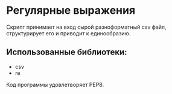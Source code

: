 # Регулярные выражения

Скрипт принимает на вход сырой разноформатный csv файл, структурирует его и приводит к единообразию.


## Использованные библиотеки: 
* csv
* re

Код программы удовлетворяет PEP8.

